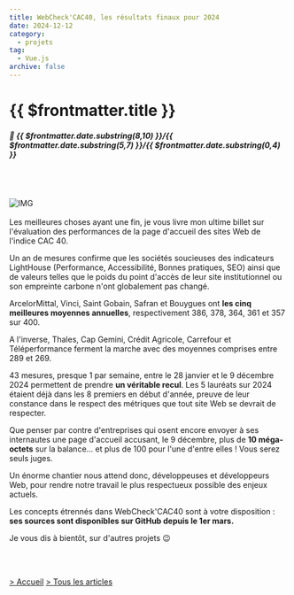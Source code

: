 ```yaml
---
title: WebCheck'CAC40, les résultats finaux pour 2024
date: 2024-12-12
category:
  - projets
tag:
  - Vue.js
archive: false
---
```

# {{ $frontmatter.title }}
##### :calendar: {{ $frontmatter.date.substring(8,10) }}/{{ $frontmatter.date.substring(5,7) }}/{{ $frontmatter.date.substring(0,4) }}<br><br>

<br>

![IMG](/assets/img/Webcheckcac40_bilan2024.webp "WebCheck'CAC40")
<br><br>
Les meilleures choses ayant une fin, je vous livre mon ultime billet sur l'évaluation des performances de la page d'accueil des sites Web de l'indice CAC 40.

Un an de mesures confirme que les sociétés soucieuses des indicateurs LightHouse (Performance, Accessibilité, Bonnes pratiques, SEO) ainsi que de valeurs telles que le poids du point d'accès de leur site institutionnel ou son empreinte carbone n'ont globalement pas changé.

ArcelorMittal, Vinci, Saint Gobain, Safran et Bouygues ont **les cinq meilleures moyennes annuelles**, respectivement 386, 378, 364, 361 et 357 sur 400.

A l'inverse, Thales, Cap Gemini, Crédit Agricole, Carrefour et Téléperformance ferment la marche avec des moyennes comprises entre 289 et 269.

43 mesures, presque 1 par semaine, entre le 28 janvier et le 9 décembre 2024 permettent de prendre **un véritable recul**. Les 5 lauréats sur 2024 étaient déjà dans les 8 premiers en début d'année, preuve de leur constance dans le respect des métriques que tout site Web se devrait de respecter.

Que penser par contre d'entreprises qui osent encore envoyer à ses internautes une page d'accueil accusant, le 9 décembre, plus de **10 méga-octets** sur la balance... et plus de 100 pour l'une d'entre elles ! Vous serez seuls juges.

Un énorme chantier nous attend donc, développeuses et développeurs Web, pour rendre notre travail le plus respectueux possible des enjeux actuels. 

Les concepts étrennés dans WebCheck'CAC40 sont à votre disposition : **ses sources sont disponibles sur GitHub depuis le 1er mars.**

Je vous dis à bientôt, sur d'autres projets :wink:


<br><br>

[> Accueil](/) [> Tous les articles](/articles)


